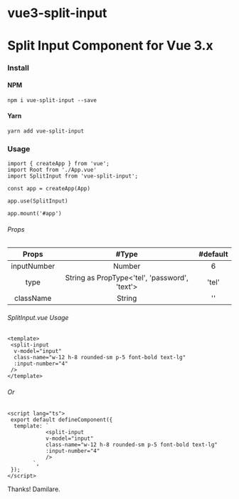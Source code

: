 # vue3-split-input

# Split Input Component for Vue 3.x

### Install

#### NPM

```
npm i vue-split-input --save
```

#### Yarn

```
yarn add vue-split-input
```

### Usage

```
import { createApp } from 'vue';
import Root from './App.vue'
import SplitInput from 'vue-split-input';

const app = createApp(App)

app.use(SplitInput)

app.mount('#app')
```

###### Props

|    Props    |                     #Type                     | #default |
| :---------: | :-------------------------------------------: | :------: |
| inputNumber |                    Number                     |    6     |
|    type     | String as PropType<'tel', 'password', 'text'> |  'tel'   |
|  className  |                    String                     |    ''    |

###### SplitInput.vue Usage

```vue
<template>
 <split-input
  v-model="input"
  class-name="w-12 h-8 rounded-sm p-5 font-bold text-lg"
  :input-number="4"
 />
</template>
```

###### Or

```vue
<script lang="ts">
 export default defineComponent({
  template: `
            <split-input
            v-model="input"
            class-name="w-12 h-8 rounded-sm p-5 font-bold text-lg"
            :input-number="4"
            />
        `,
 });
</script>
```

Thanks!
Damilare.
